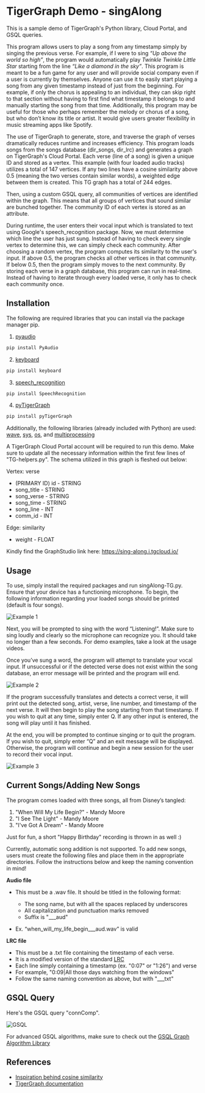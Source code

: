 # TigerGraph Demo - singAlong

This is a sample demo of TigerGraph's Python library, Cloud Portal, and GSQL queries.

This program allows users to play a song from any timestamp simply by singing the previous verse. For example, if I were to sing *“Up above the world so high”*, the program would automatically play *Twinkle Twinkle Little Star* starting from the line *“Like a diamond in the sky”*. This program is meant to be a fun game for any user and will provide social company even if a user is currently by themselves. Anyone can use it to easily start playing a song from any given timestamp instead of just from the beginning. For example, if only the chorus is appealing to an individual, they can skip right to that section without having to first find what timestamp it belongs to and manually starting the song from that time. Additionally, this program may be useful for those who perhaps remember the melody or chorus of a song, but who don’t know its title or artist. It would give users greater flexibility in music streaming apps like Spotify.

The use of TigerGraph to generate, store, and traverse the graph of verses dramatically reduces runtime and increases efficiency. This program loads songs from the songs database (dir_songs, dir_lrc) and generates a graph on TigerGraph's Cloud Portal. Each verse (line of a song) is given a unique ID and stored as a vertex. This example (with four loaded audio tracks) utilizes a total of 147 vertices. If any two lines have a cosine similarity above 0.5 (meaning the two verses contain similar words), a weighted edge between them is created. This TG graph has a total of 244 edges.

Then, using a custom GSQL query, all communities of vertices are identified within the graph. This means that all groups of vertices that sound similar
are bunched together. The community ID of each vertex is stored as an attribute.

During runtime, the user enters their vocal input which is translated to text using Google's speech_recognition package. Now, we must determine which line
the user has just sung. Instead of having to check every single vertex to determine this, we can simply check each community. After choosing a random
vertex, the program computes its similarity to the user's input. If above 0.5, the program checks all other vertices in that community. If below 0.5, then
the program simply moves to the next community. By storing each verse in a graph database, this program can run in real-time. Instead of having to iterate
through every loaded verse, it only has to check each community once.


## Installation

The following are required libraries that you can install via the package manager pip.

1. [pyaudio](https://pypi.org/project/PyAudio/)

```bash
pip install PyAudio
```

2. [keyboard](https://pypi.org/project/keyboard/ )

```bash
pip install keyboard
```

3. [speech_recognition](https://pypi.org/project/SpeechRecognition/ )

```bash
pip install SpeechRecognition
```

4. [pyTigerGraph](https://pypi.org/project/pyTigerGraph/)

```bash
pip install pyTigerGraph
```

Additionally, the following libraries (already included with Python) are used: [wave](https://docs.python.org/3/library/wave.html), [sys](https://docs.python.org/3/library/sys.html), [os](https://docs.python.org/3/library/os.html), and [multiprocessing](https://docs.python.org/3/library/multiprocessing.html)


A TigerGraph Cloud Portal account will be required to run this demo. Make sure to update all the necessary information within the first few lines of
"TG-helpers.py". The schema utilized in this graph is fleshed out below:

Vertex: verse
- (PRIMARY ID) id - STRING
- song_title - STRING
- song_verse - STRING
- song_time - STRING
- song_line - INT
- comm_id - INT

Edge: similarity
- weight - FLOAT

Kindly find the GraphStudio link here: https://sing-along.i.tgcloud.io/


## Usage

To use, simply install the required packages and run singAlong-TG.py. Ensure that your device has a functioning microphone. To begin, the following information regarding your loaded songs should be printed (default is four songs).

![Example 1](./Screenshots/README_Images/usage01.jpg)

Next, you will be prompted to sing with the word “Listening!”. Make sure to sing loudly and clearly so the microphone can recognize you. It should take no longer than a few seconds. For demo examples, take a look at the usage videos.

Once you’ve sung a word, the program will attempt to translate your vocal input. If unsuccessful or if the detected verse does not exist within the song database, an error message will be printed and the program will end.

![Example 2](./Screenshots/README_Images/usage02.jpg)

If the program successfully translates and detects a correct verse, it will print out the detected song, artist, verse, line number, and timestamp of the next verse. It will then begin to play the song starting from that timestamp. If you wish to quit at any time, simply enter Q. If any other input is entered, the song will play until it has finished.

At the end, you will be prompted to continue singing or to quit the program. If you wish to quit, simply enter “Q” and an exit message will be displayed. Otherwise, the program will continue and begin a new session for the user to record their vocal input.

![Example 3](./Screenshots/README_Images/usage03.jpg)


## Current Songs/Adding New Songs

The program comes loaded with three songs, all from Disney’s tangled:
1. "When Will My Life Begin?" - Mandy Moore
2. "I See The Light" - Mandy Moore
3. "I've Got A Dream" - Mandy Moore

Just for fun, a short "Happy Birthday" recording is thrown in as well :)

Currently, automatic song addition is not supported. To add new songs, users must create the following files and place them in the appropriate directories. Follow the instructions below and keep the naming convention in mind!

**Audio file**

* This must be a .wav file. It should be titled in the following format:
    * The song name, but with all the spaces replaced by underscores
    * All capitalization and punctuation marks removed
    * Suffix is "\___aud"

* Ex. “when_will_my_life_begin___aud.wav” is valid


**LRC file**

* This must be a .txt file containing the timestamp of each verse.
* It is a modified version of the standard [LRC](https://en.wikipedia.org/wiki/LRC_(file_format))
* Each line simply containing a timestamp (ex. "0:07" or "1:26") and verse
* For example, "0:09|All those days watching from the windows"
* Follow the same naming convention as above, but with "\___txt"


## GSQL Query

Here's the GSQL query "connComp".

![GSQL](./Screenshots/README_Images/GSQL01.jpg)

For advanced GSQL algorithms, make sure to check out the [GSQL Graph Algorithm Library](https://docs.tigergraph.com/tigergraph-platform-overview/graph-algorithm-library)

## References

* [Inspiration behind cosine similarity](https://medium.com/@sumn2u/cosine-similarity-between-two-sentences-8f6630b0ebb7)
* [TigerGraph documentation](https://docs.tigergraph.com/)
